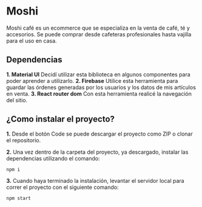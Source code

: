 # Moshi

Moshi café es un ecommerce que se especializa en la venta de café, té y accesorios.
Se puede comprar desde cafeteras profesionales hasta vajilla para el uso en casa.

## Dependencias

**1. Material UI** Decidí utilizar esta biblioteca en algunos componentes para poder aprender a utilizarlo.
**2. Firebase** Utilice esta herramienta para guardar las órdenes generadas por los usuarios y los datos de mis artículos en venta.
**3. React router dom** Con esta herramienta realicé la navegación del sitio.

## ¿Como instalar el proyecto?

**1.** Desde el botón Code se puede descargar el proyecto como ZIP o clonar el repositorio.

**2.** Una vez dentro de la carpeta del proyecto, ya descargado, instalar las dependencias utilizando el comando:

    npm i

**3.** Cuando haya terminado la instalación, levantar el servidor local para correr el proyecto con el siguiente comando:

    npm start
